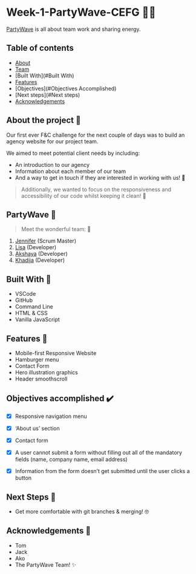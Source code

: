 # Week-1-PartyWave-CEFG :surfing_woman:
[PartyWave](https://fac20.github.io/Week-1-PartyWave-CEFG/) is all about team work and sharing energy.


## Table of contents

- [About](#About)
- [Team](#Team)
- [Built With](#Built With)
- [Features](#Features)
- [Objectives](#Objectives Accomplished)
- [Next steps](#Next steps)
- [Acknowledgements](#Acknowledgements)


## About the project :monocle_face:	

Our first ever F&C challenge for the next couple of days was to build an agency website for our project team.

We aimed to meet potential client needs by including: 

- An introduction to our agency
- Information about each member of our team
- And a way to get in touch if they are interested in working with us! :handshake:

> Additionally, we wanted to focus on the responsiveness and accessibility of our code whilst keeping it clean! :dizzy:	


## PartyWave :ocean:	

> Meet the wonderful team: :brain:

1. [Jennifer](https://github.com/jenndroid) (Scrum Master)  
2. [Lisa](https://github.com/LiCern) (Developer)  
3. [Akshaya](https://github.com/fairyaksh) (Developer)  
4. [Khadija](https://github.com/khadija-nur) (Developer)


## Built With :hammer:

- VSCode
- GitHub
- Command Line
- HTML & CSS
- Vanilla JavaScript


## Features 🔎

- Mobile-first Responsive Website
- Hamburger menu
- Contact Form
- Hero illustration graphics
- Header smoothscroll


## Objectives accomplished ✔️

- [x] Responsive navigation menu
- [x] ‘About us’ section
- [x] Contact form
- [x] A user cannot submit a form without filling out all of the mandatory fields (name, company name, email address)
- [x] Information from the form doesn’t get submitted until the user clicks a button


## Next Steps :footprints:
 
* Get more comfortable with git branches & merging! :nerd_face:


## Acknowledgements :tada:

* Tom
* Jack
* Ako
* The PartyWave Team! :sparkles:	
